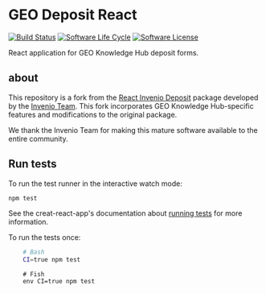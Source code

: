 # GEO Deposit React

<!-- [![Release](https://img.shields.io/npm/v/react-invenio-deposit)](https://www.npmjs.com/package/react-invenio-deposit) -->
[![Build Status](https://github.com/geo-knowledge-hub/geo-components-react/workflows/CI/badge.svg)](https://github.com/geo-knowledge-hub/geo-deposit-hub/actions?query=workflow%3ACI)
[![Software Life Cycle](https://img.shields.io/badge/lifecycle-maturing-blue.svg)](https://lifecycle.r-lib.org/articles/stages.html#maturing-1)
[![Software License](https://img.shields.io/github/license/geo-knowledge-hub/geo-deposit-react.svg)](https://github.com/geo-knowledge-hub/geo-deposit-react/blob/master/LICENSE)

<!-- [![License](https://img.shields.io/github/license/inveniosoftware/react-invenio-deposit)](https://github.com/inveniosoftware/react-invenio-deposit/blob/master/LICENSE)
[![Downloads](https://img.shields.io/npm/dm/react-invenio-deposit)](https://www.npmjs.com/package/react-invenio-deposit) -->
<!-- [![Chat](https://img.shields.io/gitter/room/inveniosoftware/invenio)](https://gitter.im/inveniosoftware/invenio) -->

React application for GEO Knowledge Hub deposit forms. 

## about

This repository is a fork from the [React Invenio Deposit](https://github.com/inveniosoftware/react-invenio-deposit) package developed by the [Invenio Team](https://github.com/inveniosoftware). This fork incorporates GEO Knowledge Hub-specific features and modifications to the original package.

We thank the Invenio Team for making this mature software available to the entire community.

## Run tests

To run the test runner in the interactive watch mode:

```bash
npm test
```

See the creat-react-app's documentation about [running tests](https://create-react-app.dev/docs/running-tests/) for more information.

To run the tests once:

```bash
    # Bash
    CI=true npm test
```

```fish
    # Fish
    env CI=true npm test
```

